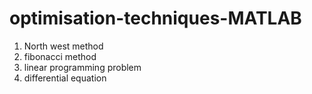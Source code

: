 # optimisation-techniques-MATLAB
1. North west method
2. fibonacci method
3. linear programming problem
4. differential equation
